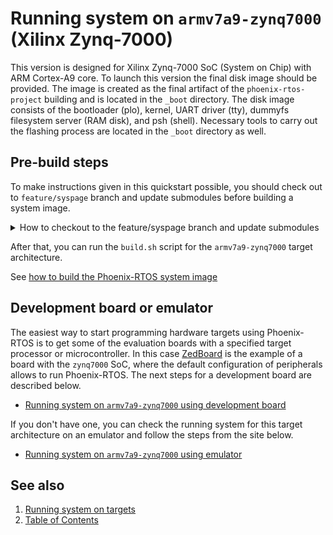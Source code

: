 # Running system on `armv7a9-zynq7000` (Xilinx Zynq-7000)

This version is designed for Xilinx Zynq-7000 SoC (System on Chip) with ARM Cortex-A9 core. To launch this version the final disk image should be provided. The image is created as the final artifact of the `phoenix-rtos-project` building and is located in the `_boot` directory. The disk image consists of the bootloader (plo), kernel, UART driver (tty), dummyfs filesystem server (RAM disk), and psh (shell). Necessary tools to carry out the flashing process are located in the `_boot` directory as well.

## Pre-build steps

To make instructions given in this quickstart possible, you should check out to `feature/syspage` branch and update submodules before building a system image.
  <details>
  <summary> How to checkout to the feature/syspage branch and update submodules </summary>
  There are diffrent ways to do that, here is one of them.

  Launch these commands from the `phoenix-rtos-project` directory after repository cloning:

  ```
  git checkout origin/feature/syspage && \
  git submodule update --recursive
  ```

  <img src="_images/feature-syspage-checkout.png" width="600px">

  </details>

  After that, you can run the `build.sh` script for the `armv7a9-zynq7000` target architecture.

  See [how to build the Phoenix-RTOS system image](../building/README.md)

## Development board or emulator

The easiest way to start programming hardware targets using Phoenix-RTOS is to get some of the evaluation boards with a specified target processor or microcontroller. In this case [ZedBoard](https://www.xilinx.com/products/boards-and-kits/1-8dyf-11.html) is the example of a board with the `zynq7000` SoC, where the default configuration of peripherals allows to run Phoenix-RTOS.
The next steps for a development board are described below.

- [Running system on `armv7a9-zynq7000` using development board](armv7a9-zynq7000-devboard.md)

If you don't have one, you can check the running system for this target architecture on an emulator and follow the steps from the site below.

- [Running system on `armv7a9-zynq7000` using emulator](armv7a9-zynq7000-emu.md)

## See also

1. [Running system on targets](README.md)
2. [Table of Contents](../README.md)
